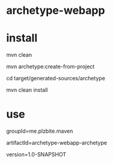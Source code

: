 archetype-webapp
================

# install

mvn clean

mvn archetype:create-from-project

cd target/generated-sources/archetype

mvn clean install


# use
groupId=me.plzbite.maven

artifactId=archetype-webapp-archetype

version=1.0-SNAPSHOT
